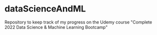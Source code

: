 # dataScienceAndML
Repository to keep track of my progress on the Udemy course "Complete 2022 Data Science &amp; Machine Learning Bootcamp"
